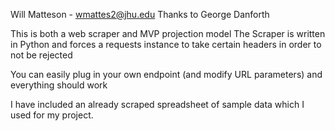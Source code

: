 Will Matteson - wmattes2@jhu.edu
Thanks to George Danforth 

This is both a web scraper and MVP projection model
The Scraper is written in Python and forces a requests instance to take certain headers in order to not be rejected

You can easily plug in your own endpoint (and modify URL parameters) and everything should work

I have included an already scraped spreadsheet of sample data which I used for my project. 
